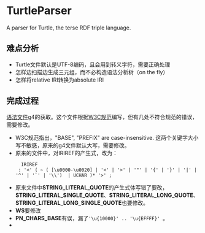 # TurtleParser
A parser for Turtle, the terse RDF triple language.
## 难点分析
+ Turtle文件默认是UTF-8编码，且会用到转义字符，需要正确处理
+ 怎样边扫描边生成三元组，而不必构造语法分析树（on the fly）
+ 怎样将relative IRI转换为absolute IRI
## 完成过程
[语法文件](https://github.com/antlr/grammars-v4/blob/master/turtle/TURTLE.g4)g4的获取。这个文件根据[W3C规范](http://www.w3.org/TR/turtle/#sec-grammar-grammar)编写，但有几处不符合规范的错误，需要修改。
+ W3C规范指出，"BASE", "PREFIX" are case-insensitive. 这两个关键字大小写不敏感，原来的g4文件默认大写，需要修改。
+ 原来的文件中，对IRIREF的产生式，改为：
  ```
    IRIREF
   : '<' ( ~ ( [\u0000-\u0020] | '<' | '>' | '"' | '{' | '}' | '|' | '^' | '`' | '\\')  | UCHAR )* '>' ; 
  ```
+ 原来文件中**STRING_LITERAL_QUOTE**的产生式体写错了要改，**STRING_LITERAL_SINGLE_QUOTE**、**STRING_LITERAL_LONG_QUOTE**、**STRING_LITERAL_LONG_SINGLE_QUOTE**也要修改。
+ **WS**要修改
+ **PN_CHARS_BASE**有误，漏了`'\u{10000}' .. '\u{EFFFF}' `。
+ 